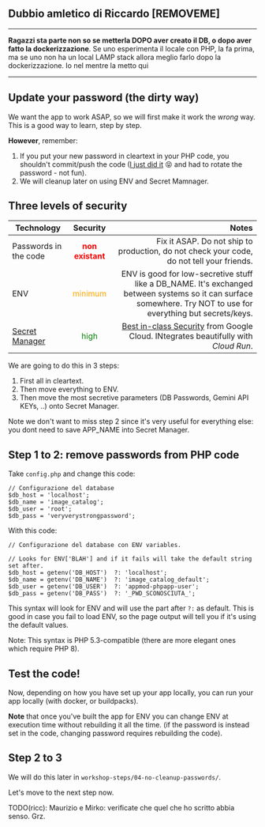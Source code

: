 ## Dubbio amletico di Riccardo [REMOVEME]

-----------------

**Ragazzi sta parte non so se metterla DOPO aver creato il DB, o dopo aver fatto la dockerizzazione**.
Se uno esperimenta il locale con PHP, la fa prima, ma se uno non ha un local LAMP stack allora meglio farlo dopo la
dockerizzazione. Io nel mentre la metto qui

-----------------

## Update your password (the dirty way)

We want the app to work ASAP, so we will first make it work the *wrong* way. This is a good way to learn, step by step.

**However**, remember:

1. If you put your new password in cleartext in your PHP code, you shouldn't commit/push the code ([I just did it](https://github.com/Friends-of-Ricc/app-mod-workshop/commit/854b6dcdfa49bb40e7830521352c34226970bc72#diff-724326d4c9977d3f53ba0f053c7d857dc8b8ef4f2d61b2b377791b4ec560720d) 😝 and had to rotate the password - not fun).
2. We will cleanup later on using ENV and Secret Mamnager.

## Three levels of security

| Technology   |  Security     |  Notes |
|----------|:-------------:|------:|
| Passwords in the code |    **<span style="color:red">non existant</span>** | Fix it ASAP. Do not ship to production, do not check your code, do not tell your friends. |
| ENV |   <span style="color:orange">minimum</span>    |  ENV is good for low-secretive stuff like a DB_NAME. It's exchanged between systems so it can surface somewhere. Try NOT to use for everything but secrets/keys. |
| [Secret Manager](https://cloud.google.com/security/products/secret-manager?hl=it) | <span style="color:green">high</span> | [Best in-class Security](https://cloud.google.com/security/products/secret-manager?hl=it) from Google Cloud. INtegrates beautifully with *Cloud Run*. |

We are going to do this in 3 steps:

1. First all in cleartext.
2. Then move everything to ENV.
3. Then move the most secretive parameters (DB Passwords, Gemini API KEYs, ..) onto Secret Manager.

Note we don't want to miss step 2 since it's very useful for everything else: you dont need to save APP_NAME into Secret Manager.


## Step 1 to 2: remove passwords from PHP code

Take `config.php` and change this code:

```
// Configurazione del database
$db_host = 'localhost';
$db_name = 'image_catalog';
$db_user = 'root';
$db_pass = 'veryverystrongpassword';
```

With this code:

```
// Configurazione del database con ENV variables.

// Looks for ENV['BLAH'] and if it fails will take the default string set after.
$db_host = getenv('DB_HOST')  ?: 'localhost';
$db_name = getenv('DB_NAME')  ?: 'image_catalog_default';
$db_user = getenv('DB_USER')  ?: 'appmod-phpapp-user';
$db_pass = getenv('DB_PASS')  ?: '_PWD_SCONOSCIUTA_';
```

This syntax will look for ENV and will use the part after `?:` as default. This is good in case you fail to load ENV, so the page output will tell you if it's using the default values.

Note: This syntax is PHP 5.3-compatible (there are more elegant ones which require PHP 8).

## Test the code!

Now, depending on how you have set up your app locally, you can run your app locally (with docker, or buildpacks).

**Note** that once you've built the app for ENV you can change ENV at execution time without rebuilding it all the time. (if the password is instead set in the code, changing password requires rebuilding the code).


## Step 2 to 3

We will do this later in `workshop-steps/04-no-cleanup-passwords/`.

Let's move to the next step now.

TODO(ricc): Maurizio e Mirko: verificate che quel che ho scritto abbia senso. Grz.
